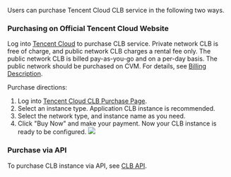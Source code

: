 Users can purchase Tencent Cloud CLB service in the following two ways.

### Purchasing on Official Tencent Cloud Website
Log into [Tencent Cloud](https://buy.cloud.tencent.com/lb) to purchase CLB service. Private network CLB is free of charge, and public network CLB charges a rental fee only. The public network CLB is billed pay-as-you-go and on a per-day basis. The public network should be purchased on CVM. For details, see [Billing Description](https://cloud.tencent.com/document/product/214/8848).

Purchase directions:

1. Log into [Tencent Cloud CLB Purchase Page](https://buy.cloud.tencent.com/lb).
2. Select an instance type. Application CLB instance is recommended.
3. Select the network type, and instance name as you need.
4. Click "Buy Now" and make your payment. Now your CLB instance is ready to be configured.
![](https://main.qcloudimg.com/raw/506ee808a9480e82585b953613e14512.png)

### Purchase via API
To purchase CLB instance via API, see [CLB API](http://cloud.tencent.com/doc/api/244/%E7%AE%80%E4%BB%8B).
